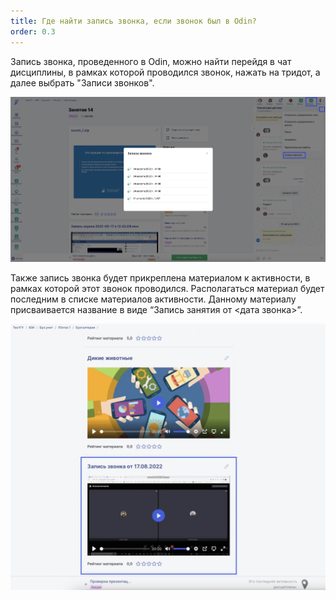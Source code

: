 ```yaml
---
title: Где найти запись звонка, если звонок был в Odin?
order: 0.3
---
```


Запись звонка, проведенного в Odin, можно найти перейдя в чат дисциплины, в рамках которой проводился звонок, нажать на тридот, а далее выбрать "Записи звонков".

![](<./image (124).png>)

Также запись звонка будет прикреплена материалом к активности, в рамках которой этот звонок проводился. Располагаться материал будет последним в списке материалов активности. Данному материалу присваивается название в виде “Запись занятия от \<дата звонка>”.

![](<./image (125).png>)